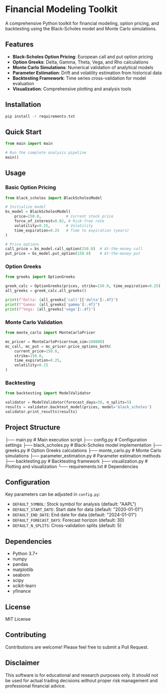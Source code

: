 # Financial Modeling Toolkit

A comprehensive Python toolkit for financial modeling, option pricing, and backtesting using the Black-Scholes model and Monte Carlo simulations.

## Features

- **Black-Scholes Option Pricing**: European call and put option pricing
- **Option Greeks**: Delta, Gamma, Theta, Vega, and Rho calculations
- **Monte Carlo Simulations**: Numerical validation of analytical models
- **Parameter Estimation**: Drift and volatility estimation from historical data
- **Backtesting Framework**: Time series cross-validation for model evaluation
- **Visualization**: Comprehensive plotting and analysis tools

## Installation

```bash
pip install -r requirements.txt
```

## Quick Start

```python
from main import main

# Run the complete analysis pipeline
main()
```

## Usage

### Basic Option Pricing

```python
from black_scholes import BlackScholesModel

# Initialize model
bs_model = BlackScholesModel(
    price=150.0,           # Current stock price
    force_of_interest=0.02, # Risk-free rate
    volatility=0.25,       # Volatility
    time_expiration=0.25   # Time to expiration (years)
)

# Price options
call_price = bs_model.call_option(150.0)  # At-the-money call
put_price = bs_model.put_option(150.0)    # At-the-money put
```

### Option Greeks

```python
from greeks import OptionGreeks

greek_calc = OptionGreeks(prices, strike=150.0, time_expiration=0.25)
all_greeks = greek_calc.all_greeks()

print(f"Delta: {all_greeks['call']['delta']:.4f}")
print(f"Gamma: {all_greeks['gamma']:.4f}")
print(f"Vega: {all_greeks['vega']:.4f}")
```

### Monte Carlo Validation

```python
from monte_carlo import MonteCarloPricer

mc_pricer = MonteCarloPricer(num_sim=100000)
mc_call, mc_put = mc_pricer.price_options_both(
    current_price=150.0,
    strike=150.0,
    time_expiration=0.25,
    volatility=0.25
)
```

### Backtesting

```python
from backtesting import ModelValidator

validator = ModelValidator(forecast_days=30, n_splits=5)
results = validator.backtest_model(prices, model='black_scholes')
validator.print_results(results)
```

## Project Structure
├── main.py # Main execution script
├── config.py # Configuration settings
├── black_scholes.py # Black-Scholes model implementation
├── greeks.py # Option Greeks calculations
├── monte_carlo.py # Monte Carlo simulations
├── parameter_estimation.py # Parameter estimation methods
├── backtesting.py # Backtesting framework
├── visualization.py # Plotting and visualization
└── requirements.txt # Dependencies

## Configuration

Key parameters can be adjusted in `config.py`:

- `DEFAULT_SYMBOL`: Stock symbol for analysis (default: "AAPL")
- `DEFAULT_START_DATE`: Start date for data (default: "2020-01-01")
- `DEFAULT_END_DATE`: End date for data (default: "2024-01-01")
- `DEFAULT_FORECAST_DAYS`: Forecast horizon (default: 30)
- `DEFAULT_N_SPLITS`: Cross-validation splits (default: 5)

## Dependencies

- Python 3.7+
- numpy
- pandas
- matplotlib
- seaborn
- scipy
- scikit-learn
- yfinance

## License

MIT License

## Contributing

Contributions are welcome! Please feel free to submit a Pull Request.

## Disclaimer

This software is for educational and research purposes only. It should not be used for actual trading decisions without proper risk management and professional financial advice.